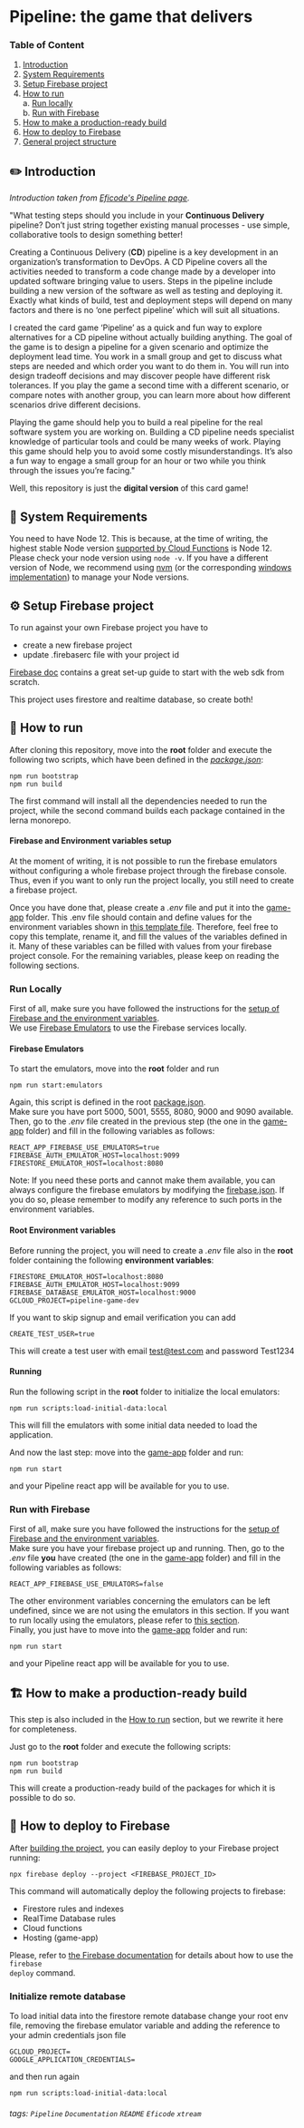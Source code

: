 # Pipeline: the game that delivers

### Table of Content

1. [Introduction](#pencil2-introduction)
2. [System Requirements](#memo-system-requirements)
3. [Setup Firebase project](#setup-firebase-project)
4. [How to run](#scroll-how-to-run)  
   a. [Run locally](#run-locally)  
   b. [Run with Firebase](#run-with-firebase)
5. [How to make a production-ready build](#building_construction-how-to-make-a-production-ready-build)
6. [How to deploy to Firebase](#rocket-how-to-deploy-to-firebase)
7. [General project structure](#office-general-project-structure)

## :pencil2: Introduction

_Introduction taken from
[Eficode's Pipeline page](https://www.eficode.com/pipeline-game)._

"What testing steps should you include in your
**Continuous Delivery** pipeline? Don’t just
string together existing manual processes - use
simple, collaborative tools to design something
better!

Creating a Continuous Delivery (**CD**) pipeline
is a key development in an organization’s
transformation to DevOps. A CD Pipeline covers all
the activities needed to transform a code change
made by a developer into updated software bringing
value to users. Steps in the pipeline include
building a new version of the software as well as
testing and deploying it. Exactly what kinds of
build, test and deployment steps will depend on
many factors and there is no ‘one perfect
pipeline’ which will suit all situations.

I created the card game ‘Pipeline’ as a quick and
fun way to explore alternatives for a CD pipeline
without actually building anything. The goal of
the game is to design a pipeline for a given
scenario and optimize the deployment lead time.
You work in a small group and get to discuss what
steps are needed and which order you want to do
them in. You will run into design tradeoff
decisions and may discover people have different
risk tolerances. If you play the game a second
time with a different scenario, or compare notes
with another group, you can learn more about how
different scenarios drive different decisions.

Playing the game should help you to build a real
pipeline for the real software system you are
working on. Building a CD pipeline needs
specialist knowledge of particular tools and could
be many weeks of work. Playing this game should
help you to avoid some costly misunderstandings.
It’s also a fun way to engage a small group for an
hour or two while you think through the issues
you’re facing."

Well, this repository is just the **digital
version** of this card game!

## :memo: System Requirements

You need to have Node 12. This is because, at the
time of writing, the highest stable Node version
[supported by Cloud Functions](https://firebase.google.com/docs/functions/manage-functions)
is Node 12. Please check your node version using
<code>node -v</code>. If you have a different
version of Node, we recommend using
[nvm](https://github.com/nvm-sh/nvm) (or the
corresponding
[windows implementation](https://github.com/coreybutler/nvm-windows))
to manage your Node versions.

## :gear: Setup Firebase project

To run against your own Firebase project you have to

* create a new firebase project
* update .firebaserc file with your project id

[Firebase doc](https://firebase.google.com/docs/web/setup) contains a great set-up guide to start with the web sdk from
scratch.

This project uses firestore and realtime database, so create both!

## :scroll: How to run

After cloning this repository, move into the
**root** folder and execute the following two
scripts, which have been defined in the
_[package.json](./package.json)_:

```shell
npm run bootstrap
npm run build
```

The first command will install all the
dependencies needed to run the project, while the
second command builds each package contained in
the lerna monorepo.

#### Firebase and Environment variables setup

At the moment of writing, it is not possible to
run the firebase emulators without configuring a
whole firebase project through the firebase
console. Thus, even if you want to only run the
project locally, you still need to create a
firebase project.

Once you have done that, please create a _.env_
file and put it into the
[game-app](./packages/game-app) folder. This .env
file should contain and define values for the
environment variables shown in
[this template file](./packages/game-app/.env.template).
Therefore, feel free to copy this template, rename
it, and fill the values of the variables defined
in it. Many of these variables can be filled with
values from your firebase project console. For the
remaining variables, please keep on reading the
following sections.

### Run Locally

First of all, make sure you have followed the
instructions for the
[setup of Firebase and the environment variables](#firebase-and-environment-variables-setup).  
We use
[Firebase Emulators](https://firebase.google.com/docs/emulator-suite)
to use the Firebase services locally.

#### Firebase Emulators

To start the emulators, move into the **root**
folder and run

```shell
npm run start:emulators
```

Again, this script is defined in the root
[package.json](./package.json).  
Make sure you have port 5000, 5001, 5555, 8080,
9000 and 9090 available. Then, go to the _.env_
file created in the previous step (the one in the
[game-app](./packages/game-app) folder) and fill
in the following variables as follows:

```dotenv
REACT_APP_FIREBASE_USE_EMULATORS=true
FIREBASE_AUTH_EMULATOR_HOST=localhost:9099
FIRESTORE_EMULATOR_HOST=localhost:8080
```

Note: If you need these ports and cannot make them
available, you can always configure the firebase
emulators by modifying the
[firebase.json](./firebase.json). If you do so,
please remember to modify any reference to such
ports in the environment variables.

#### Root Environment variables

Before running the project, you will need to
create a _.env_ file also in the **root** folder
containing the following **environment
variables**:

```dotenv
FIRESTORE_EMULATOR_HOST=localhost:8080
FIREBASE_AUTH_EMULATOR_HOST=localhost:9099
FIREBASE_DATABASE_EMULATOR_HOST=localhost:9000
GCLOUD_PROJECT=pipeline-game-dev
```

If you want to skip signup and email verification
you can add

```dotenv
CREATE_TEST_USER=true
```

This will create a test user with email
test@test.com and password Test1234

#### Running

Run the following script in the **root** folder to
initialize the local emulators:

```shell
npm run scripts:load-initial-data:local
```

This will fill the emulators with some initial
data needed to load the application.

And now the last step: move into the
[game-app](./packages/game-app) folder and run:

```shell
npm run start
```

and your Pipeline react app will be available for
you to use.

### Run with Firebase

First of all, make sure you have followed the
instructions for the
[setup of Firebase and the environment variables](#firebase-and-environment-variables-setup).  
Make sure you have your firebase project up and
running. Then, go to the _.env_ file **you** have
created (the one in the
[game-app](./packages/game-app) folder) and fill
in the following variables as follows:

```dotenv
REACT_APP_FIREBASE_USE_EMULATORS=false
```

The other environment variables concerning the
emulators can be left undefined, since we are not
using the emulators in this section. If you want
to run locally using the emulators, please refer
to [this section](#run-locally).  
Finally, you just have to move into the
[game-app](./packages/game-app) folder and run:

```shell
npm run start
```

and your Pipeline react app will be available for
you to use.

## :building_construction: How to make a production-ready build

This step is also included in the
[How to run](#how-to-run) section, but we rewrite
it here for completeness.

Just go to the **root** folder and execute the
following scripts:

```shell
npm run bootstrap
npm run build
```

This will create a production-ready build of the
packages for which it is possible to do so.

## :rocket: How to deploy to Firebase

After
[building the project](#building_construction-how-to-make-a-production-ready-build),
you can easily deploy to your Firebase project
running:

```shell
npx firebase deploy --project <FIREBASE_PROJECT_ID>
```

This command will automatically deploy the
following projects to firebase:

- Firestore rules and indexes
- RealTime Database rules
- Cloud functions
- Hosting (game-app)

Please, refer to
[the Firebase documentation](https://firebase.google.com/docs/cli#deployment)
for details about how to use the <code>firebase
deploy</code> command.

### Initialize remote database

To load initial data into the firestore remote
database change your root env file, removing the
firebase emulator variable and adding the
reference to your admin credentials json file

```dotenv
GCLOUD_PROJECT=
GOOGLE_APPLICATION_CREDENTIALS=
```

and then run again

```shell
npm run scripts:load-initial-data:local
```

###### tags: `Pipeline` `Documentation` `README` `Eficode` `xtream`
